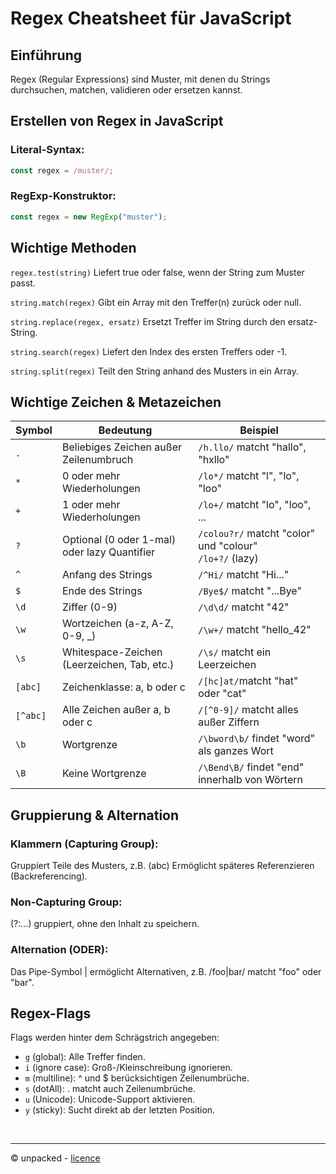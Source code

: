 # Regex  Cheatsheet für JavaScript

## Einführung
Regex  (Regular Expressions) sind Muster, mit denen du Strings durchsuchen, matchen, validieren oder ersetzen kannst.

## Erstellen von Regex in JavaScript
### Literal-Syntax:
```js
const regex = /muster/;
```

### RegExp-Konstruktor:

```js
const regex = new RegExp("muster");
```

## Wichtige Methoden
```regex.test(string)``` 
Liefert true oder false, wenn der String zum Muster passt. <br>

```string.match(regex)```
Gibt ein Array mit den Treffer(n) zurück oder null. <br>

```string.replace(regex, ersatz)```
Ersetzt Treffer im String durch den ersatz-String. <br>

```string.search(regex)```
Liefert den Index des ersten Treffers oder -1. <br>

```string.split(regex)```
Teilt den String anhand des Musters in ein Array. <br>

## Wichtige Zeichen & Metazeichen
| Symbol | Bedeutung | Beispiel |
|-|-|-|
| `.` |	Beliebiges Zeichen außer Zeilenumbruch | `/h.llo/` matcht "hallo", "hxllo" |
| `*` |	0 oder mehr Wiederholungen | `/lo*/` matcht "l", "lo", "loo" |
| `+` |	1 oder mehr Wiederholungen | `/lo+/` matcht "lo", "loo", ... |
| `?` |	Optional (0 oder 1-mal) oder lazy Quantifier | `/colou?r/` matcht "color" und "colour" <br> `/lo+?/` (lazy) | 
| `^` |	Anfang des Strings | `/^Hi/` matcht "Hi..." |
| `$` |	Ende des Strings | `/Bye$/` matcht "...Bye" |
| `\d` | Ziffer (0-9) | `/\d\d/` matcht "42" |
| `\w` | Wortzeichen (a-z, A-Z, 0-9, _) | `/\w+/` matcht "hello_42" |
| `\s` | Whitespace-Zeichen (Leerzeichen, Tab, etc.) | `/\s/` matcht ein Leerzeichen |
| `[abc]` |	Zeichenklasse: a, b oder c | `/[hc]at/`matcht "hat" oder "cat" |
| `[^abc]` | Alle Zeichen außer a, b oder c	| `/[^0-9]/` matcht alles außer Ziffern |
| `\b` | Wortgrenze	| `/\bword\b/` findet "word" als ganzes Wort |
| `\B` | Keine Wortgrenze | `/\Bend\B/` findet "end" innerhalb von Wörtern |

## Gruppierung & Alternation
### Klammern (Capturing Group):
Gruppiert Teile des Musters, z.B. (abc)
Ermöglicht späteres Referenzieren (Backreferencing).

### Non-Capturing Group:
(?:...) gruppiert, ohne den Inhalt zu speichern.

### Alternation (ODER):
Das Pipe-Symbol | ermöglicht Alternativen, z.B. /foo|bar/ matcht "foo" oder "bar".

## Regex-Flags
Flags werden hinter dem Schrägstrich angegeben:

- `g` (global): Alle Treffer finden.
- `i` (ignore case): Groß-/Kleinschreibung ignorieren.
- `m` (multiline): ^ und $ berücksichtigen Zeilenumbrüche.
- `s` (dotAll): . matcht auch Zeilenumbrüche.
- `u` (Unicode): Unicode-Support aktivieren.
- `y` (sticky): Sucht direkt ab der letzten Position.

<br>

---
© unpacked - [licence](../../LICENSE)